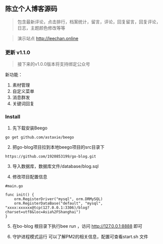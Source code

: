 ## 陈立个人博客源码

>  包含最新评论，点击排行，档案统计，留言，评论，回复留言，回复评论，日志，主题颜色修改等等

> 演示站点 http://leechan.online

### 更新 v1.1.0
> 接下来的v1.0.0版本将支持绑定公众号

新功能：
1. 素材管理
1. 自定义菜单
2. 消息群发
3. 关键词回复

### Install 
1. 先下载安装Beego

```
go get github.com/astaxie/beego
```

2. 把go-blog项目拉到本地beego项目的src目录下

```
https://github.com/1920853199/go-blog.git
```

3. 导入数据库，数据库文件/database/blog.sql

4. 修改项目配置信息

```
#main.go

func init() {
	orm.RegisterDriver("mysql", orm.DRMySQL)
	orm.RegisterDataBase("default", "mysql", "xxxx:xxxxxx@tcp(127.0.0.1:3306)/blog?charset=utf8&loc=Asia%2FShanghai")
}
```

5. 在bo-blog 根目录下执行bee run ，访问 http://127.0.0.1:8888 即可

6. 守护进程模式运行 可以了解PM2的相关信息，配置可查看start.sh 文件
